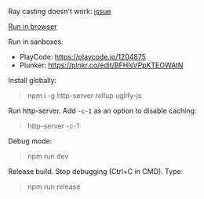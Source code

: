 Ray casting doesn't work: [issue](https://github.com/Birch-san/box2d-wasm/issues/58)

[Run in browser](https://8observer8.github.io/webgl10-js/simple-can-jump-with-ray-box2dwasm-webgl-js/)

Run in sanboxes:

- PlayCode: https://playcode.io/1204875
- Plunker: https://plnkr.co/edit/BFHlsVPpKTEOWAtN

Install globally:

> npm i -g http-server rollup uglify-js

Run http-server. Add `-c-1` as an option to disable caching:

> http-server -c-1

Debug mode:

> npm run dev

Release build. Stop debugging (Ctrl+C in CMD). Type:

> npm run release
